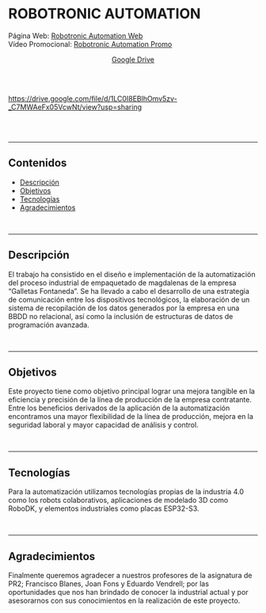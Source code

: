 # ROBOTRONIC AUTOMATION
Página Web: [Robotronic Automation Web](https://tamala24.github.io/ROBOTRONIC_WEB/)
<br>
Vídeo Promocional: [Robotronic Automation Promo](https://youtu.be/lWvmaNaFN50?feature=shared)
<br>

<p align="center">
    <a href="https://drive.google.com/file/d/1LC0I8EBlhOmv5zv-_C7MWAeFx05VcwNt/view?usp=sharing">Google Drive</a>
</p>
<br><br>

<p align="center">


https://drive.google.com/file/d/1LC0I8EBlhOmv5zv-_C7MWAeFx05VcwNt/view?usp=sharing


</p>

<br><br>

---

## Contenidos
  - [Descripción](#descripción)
  - [Objetivos](#objetivos)
  - [Tecnologías](#tecnologías)
  - [Agradecimientos](#agradecimientos)

<br>

---


## Descripción
El trabajo ha consistido en el diseño e implementación de la automatización del proceso industrial de empaquetado de magdalenas de la empresa “Galletas Fontaneda”. Se ha llevado a cabo el desarrollo de una estrategia de comunicación entre los dispositivos tecnológicos, la elaboración de un sistema de recopilación de los datos generados por la empresa en una BBDD no relacional, así como la inclusión de estructuras de datos de programación avanzada.

<br>

---

## Objetivos
Este proyecto tiene como objetivo principal lograr una mejora tangible en la eficiencia y precisión de la línea de producción de la empresa contratante. Entre los beneficios derivados de la aplicación de la automatización encontramos una mayor flexibilidad de la línea de producción, mejora en la seguridad laboral y mayor capacidad de análisis y control.

<br>

---

## Tecnologías

Para la automatización utilizamos tecnologías propias de la industria 4.0 como los robots colaborativos, aplicaciones de modelado 3D como RoboDK, y elementos industriales como placas ESP32-S3.



<br>

---

## Agradecimientos

Finalmente queremos agradecer a nuestros profesores de la asignatura de PR2; Francisco Blanes, Joan Fons y Eduardo Vendrell; por las oportunidades que nos han brindado de conocer la industrial actual y por asesorarnos con sus conocimientos en la realización de este proyecto. 

